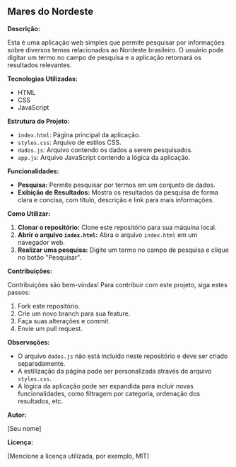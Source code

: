 ## Mares do Nordeste

**Descrição:**

Esta é uma aplicação web simples que permite pesquisar por informações sobre diversos temas relacionados ao Nordeste brasileiro. O usuário pode digitar um termo no campo de pesquisa e a aplicação retornará os resultados relevantes.

**Tecnologias Utilizadas:**

* HTML
* CSS
* JavaScript

**Estrutura do Projeto:**

* `index.html`: Página principal da aplicação.
* `styles.css`: Arquivo de estilos CSS.
* `dados.js`: Arquivo contendo os dados a serem pesquisados.
* `app.js`: Arquivo JavaScript contendo a lógica da aplicação.

**Funcionalidades:**

* **Pesquisa:** Permite pesquisar por termos em um conjunto de dados.
* **Exibição de Resultados:** Mostra os resultados da pesquisa de forma clara e concisa, com título, descrição e link para mais informações.

**Como Utilizar:**

1. **Clonar o repositório:** Clone este repositório para sua máquina local.
2. **Abrir o arquivo `index.html`:** Abra o arquivo `index.html` em um navegador web.
3. **Realizar uma pesquisa:** Digite um termo no campo de pesquisa e clique no botão "Pesquisar".

**Contribuições:**

Contribuições são bem-vindas! Para contribuir com este projeto, siga estes passos:

1. Fork este repositório.
2. Crie um novo branch para sua feature.
3. Faça suas alterações e commit.
4. Envie um pull request.

**Observações:**

* O arquivo `dados.js` não está incluído neste repositório e deve ser criado separadamente.
* A estilização da página pode ser personalizada através do arquivo `styles.css`.
* A lógica da aplicação pode ser expandida para incluir novas funcionalidades, como filtragem por categoria, ordenação dos resultados, etc.

**Autor:**

[Seu nome]

**Licença:**

[Mencione a licença utilizada, por exemplo, MIT]
